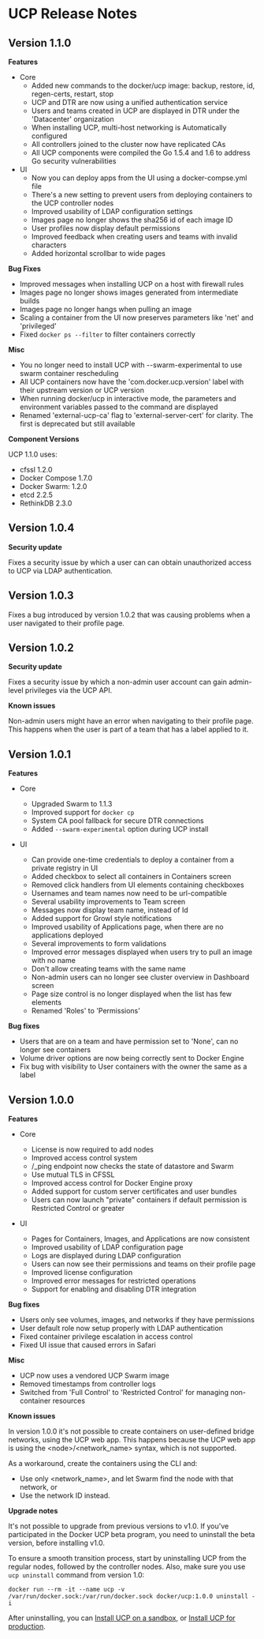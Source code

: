 <!--[metadata]>
+++
title ="Release Notes"
description="Release notes for Docker Universal Control Plane. Learn more about the changes introduced in the latest versions."
keywords = ["Docker, UCP", "Release notes", "Versions"]
[menu.main]
identifier="ucp_rnotes"
parent="mn_ucp"
weight=110
+++
<![end-metadata]-->

# UCP Release Notes

## Version 1.1.0

**Features**

* Core
  * Added new commands to the docker/ucp image: backup, restore, id,
  regen-certs, restart, stop
  * UCP and DTR are now using a unified authentication service
  * Users and teams created in UCP are displayed in DTR under the 'Datacenter'
  organization
  * When installing UCP, multi-host networking is Automatically configured
  * All controllers joined to the cluster now have replicated CAs
  * All UCP components were compiled the Go 1.5.4 and 1.6 to address Go security
  vulnerabilities
​
* UI
  * Now you can deploy apps from the UI using a docker-compse.yml file
  * There's a new setting to prevent users from deploying containers to the UCP
  controller nodes
  * Improved usability of LDAP configuration settings
  * Images page no longer shows the sha256 id of each image ID
  * User profiles now display default permissions
  * Improved feedback when creating users and teams with invalid characters
  * Added horizontal scrollbar to wide pages

**Bug Fixes**

* Improved messages when installing UCP on a host with firewall rules
* Images page no longer shows images generated from intermediate builds
* Images page no longer hangs when pulling an image
* Scaling a container from the UI now preserves parameters like 'net' and 'privileged'
* Fixed `docker ps --filter` to filter containers correctly


**Misc**

* You no longer need to install UCP with --swarm-experimental to use swarm container rescheduling
* All UCP containers now have the 'com.docker.ucp.version' label with their upstream version or UCP version
* When running docker/ucp in interactive mode, the parameters and environment variables passed to the command are displayed
* Renamed 'external-ucp-ca' flag to 'external-server-cert' for clarity. The first is deprecated but still available

**Component Versions**

UCP 1.1.0 uses:

* cfssl 1.2.0
* Docker Compose 1.7.0
* Docker Swarm: 1.2.0
* etcd 2.2.5
* RethinkDB 2.3.0
​

## Version 1.0.4

**Security update**

Fixes a security issue by which a user can can obtain unauthorized access to
UCP via LDAP authentication.

## Version 1.0.3

Fixes a bug introduced by version 1.0.2 that was causing problems when a user
navigated to their profile page.

## Version 1.0.2

**Security update**

Fixes a security issue by which a non-admin user account can gain admin-level
privileges via the UCP API.

**Known issues**

Non-admin users might have an error when navigating to their profile page. This
happens when the user is part of a team that has a label applied to it.


## Version 1.0.1

**Features**

* Core
  * Upgraded Swarm to 1.1.3
  * Improved support for `docker cp`
  * System CA pool fallback for secure DTR connections
  * Added `--swarm-experimental` option during UCP install

* UI
  * Can provide one-time credentials to deploy a container from a private registry in UI
  * Added checkbox to select all containers in Containers screen
  * Removed click handlers from UI elements containing checkboxes
  * Usernames and team names now need to be url-compatible
  * Several usability improvements to Team screen
  * Messages now display team name, instead of Id
  * Added support for Growl style notifications
  * Improved usability of Applications page, when there are no applications
  deployed
  * Several improvements to form validations
  * Improved error messages displayed when users try to pull an image with
  no name
  * Don't allow creating teams with the same name
  * Non-admin users can no longer see cluster overview in Dashboard screen
  * Page size control is no longer displayed when the list has few elements
  * Renamed 'Roles' to 'Permissions'

**Bug fixes**

* Users that are on a team and have permission set to 'None', can no longer see
containers
* Volume driver options are now being correctly sent to Docker Engine
* Fix bug with visibility to User containers with the owner the same as a label


## Version 1.0.0

**Features**

* Core
    * License is now required to add nodes
    * Improved access control system
    * /\_ping endpoint now checks the state of datastore and Swarm
    * Use mutual TLS in CFSSL
    * Improved access control for Docker Engine proxy
    * Added support for custom server certificates and user bundles
    * Users can now launch "private" containers if default permission is Restricted Control or greater

* UI
    * Pages for Containers, Images, and Applications are now consistent
    * Improved usability of LDAP configuration page
    * Logs are displayed during LDAP configuration
    * Users can now see their permissions and teams on their profile page
    * Improved license configuration
    * Improved error messages for restricted operations
    * Support for enabling and disabling DTR integration

**Bug fixes**

* Users only see volumes, images, and networks if they have permissions
* User default role now setup properly with LDAP authentication
* Fixed container privilege escalation in access control
* Fixed UI issue that caused errors in Safari

**Misc**

* UCP now uses a vendored UCP Swarm image
* Removed timestamps from controller logs
* Switched from 'Full Control' to 'Restricted Control' for managing non-container resources

**Known issues**

In version 1.0.0 it's not possible to create containers on user-defined
bridge networks, using the UCP web app.
This happens because the UCP web app is using the \<node\>/\<network_name\> syntax,
which is not supported.

As a workaround, create the containers using the CLI and:

* Use only \<network_name\>, and let Swarm find the node with that network, or
* Use the network ID instead.


**Upgrade notes**

It's not possible to upgrade from previous versions to v1.0. If you've
participated in the Docker UCP beta program, you need to uninstall the beta
version, before installing v1.0.

To ensure a smooth transition process, start by uninstalling UCP from
the regular nodes, followed by the controller nodes. Also, make sure you
use `ucp uninstall` command from version 1.0:

    docker run --rm -it --name ucp -v /var/run/docker.sock:/var/run/docker.sock docker/ucp:1.0.0 uninstall -i

After uninstalling, you can [Install UCP on a sandbox](install-sandbox.md),
or [Install UCP for production](installation/install-production.md).
